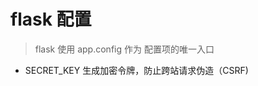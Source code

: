 # flask 配置

> flask  使用 app.config 作为 配置项的唯一入口

- SECRET_KEY                          生成加密令牌，防止跨站请求伪造（CSRF)
